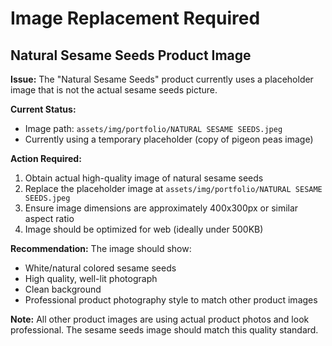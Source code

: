 # Image Replacement Required

## Natural Sesame Seeds Product Image

**Issue:** The "Natural Sesame Seeds" product currently uses a placeholder image that is not the actual sesame seeds picture.

**Current Status:** 
- Image path: `assets/img/portfolio/NATURAL SESAME SEEDS.jpeg`
- Currently using a temporary placeholder (copy of pigeon peas image)

**Action Required:**
1. Obtain actual high-quality image of natural sesame seeds
2. Replace the placeholder image at `assets/img/portfolio/NATURAL SESAME SEEDS.jpeg`
3. Ensure image dimensions are approximately 400x300px or similar aspect ratio
4. Image should be optimized for web (ideally under 500KB)

**Recommendation:**
The image should show:
- White/natural colored sesame seeds
- High quality, well-lit photograph
- Clean background
- Professional product photography style to match other product images

**Note:** All other product images are using actual product photos and look professional. The sesame seeds image should match this quality standard.